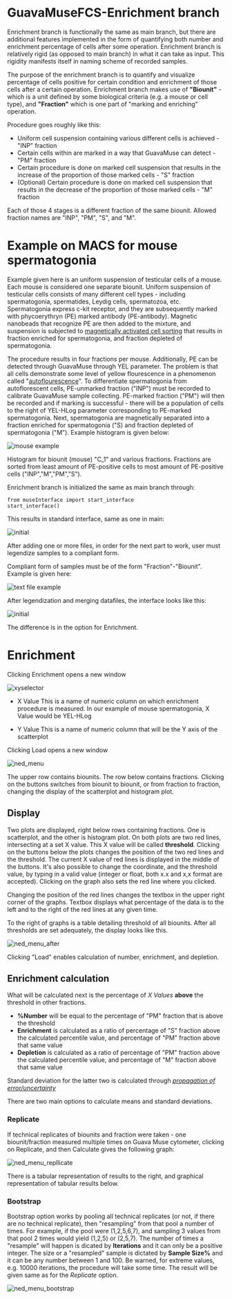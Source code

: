 # GuavaMuseFCS-Enrichment branch

Enrichment branch is functionally the same as main branch, but there are additional features implemented in the form of quantifying both number and enrichment percentage of cells after some operation.
Enrichment branch is relatively rigid (as opposed to main branch) in what it can take as input. This rigidity manifests itself in naming scheme of recorded samples.

The purpose of the enrichment branch is to quantify and visualize percentage of cells positive for certain condition and enrichment of those cells after a certain operation.
Enrichment branch makes use of **"Biounit"** - which is a unit defined by some biological criteria (e.g. a mouse or cell type), and **"Fraction"** which is one part of "marking and enriching" operation.

Procedure goes roughly like this:

- Uniform cell suspension containing various different cells is achieved - "INP" fraction
- Certain cells within are marked in a way that GuavaMuse can detect - "PM" fraction
- Certain procedure is done on marked cell suspension that results in the increase of the proportion of those marked cells - "S" fraction
- (Optional) Certain procedure is done on marked cell suspension that results in the decrease of the proportion of those marked cells - "M" fraction

Each of those 4 stages is a different fraction of the same biounit. Allowed fraction names are "INP", "PM", "S", and "M".

# Example on MACS for mouse spermatogonia

Example given here is an uniform suspension of testicular cells of a mouse. Each mouse is considered one separate biounit. 
Uniform suspension of testicular cells consists of many different cell types - including spermatogonia, spermatides, Leydig cells, spermatozoa, etc.
Spermatogonia express c-kit receptor, and they are subsequently marked with phycoerythryn (PE) marked antibody (PE-antibody). Magnetic nanobeads that recognize PE are then added to the mixture, and suspension is subjected to
[magnetically activated cell sorting](https://en.wikipedia.org/wiki/Magnetic-activated_cell_sorting) that results in fraction enriched for spermatogonia, and fraction depleted of spermatogonia.

The procedure results in four fractions per mouse. Additionally, PE can be detected through GuavaMuse through YEL parameter. The problem is that all cells demonstrate some level of yellow flourescence in
a phenomenon called "[autoflourescence](https://en.wikipedia.org/wiki/Autofluorescence)". To differentiate spermatogonia from autoflorescent cells, PE-unmarked fraction ("INP") must be recorded to calibrate GuavaMuse sample collecting.
PE-marked fraction ("PM") will then be recorded and if marking is successful - there will be a population of cells to the right of YEL-HLog parameter corresponding to PE-marked spermatogonia. Next, spermatogonia are magnetically separated into a fraction enriched for spermatogonia ("S)
and fraction depleted of spermatogonia ("M"). Example histogram is given below:

![mouse example](https://user-images.githubusercontent.com/84333373/118981191-606f7d00-b97a-11eb-91cd-78b5faac00ed.png)

Histogram for biounit (mouse) "C_1" and various fractions. Fractions are sorted from least amount of PE-positive cells to most amount of PE-positive cells ("INP","M","PM","S").



Enrichment branch is initialized the same as main branch through:

```
from museInterface import start_interface
start_interface()
```
This results in standard interface, same as one in main:

![initial](https://user-images.githubusercontent.com/84333373/118638099-c7543100-b7d6-11eb-940b-327e2655334b.PNG)

After adding one or more files, in order for the next part to work, user must legendize samples to a compliant form. 

Compliant form of samples must be of the form "Fraction"-"Biounit". Example is given here:

![text file example](https://user-images.githubusercontent.com/84333373/118640838-b8bb4900-b7d9-11eb-9ee2-4736fd6d1dcb.PNG)

After legendization and merging datafiles, the interface looks like this:

![initial](https://user-images.githubusercontent.com/84333373/121691256-17b56a80-cac7-11eb-8516-5a9b7db698a6.PNG)

The difference is in the option for Enrichment.


# Enrichment

Clicking Enrichment opens a new window

![xyselector](https://user-images.githubusercontent.com/84333373/121691343-3156b200-cac7-11eb-9054-79d99cec177a.PNG)

- X Value
This is a name of numeric column on which enrichment procedure is measured. In our example of mouse spermatogonia, X Value would be YEL-HLog

- Y Value
This is a name of numeric column that will be the Y axis of the scatterplot

Clicking Load opens a new window

![ned_menu](https://user-images.githubusercontent.com/84333373/121691524-6105ba00-cac7-11eb-8eb4-a5bb0d0d7d7d.PNG)

The upper row contains biounits. The row below contains fractions.
Clicking on the buttons switches from biounit to biounit, or from fraction to fraction, changing the display of the scatterplot and histogram plot.

## Display

Two plots are displayed, right below rows containing fractions. One is scatterplot, and the other is histogram plot. 
On both plots are two red lines, intersecting at a set X value. This X value will be called **threshold**. Clicking on the buttons below the plots changes the position of the two red lines and the threshold. 
The current X value of red lines is displayed in the middle of the buttons. It's also possible to change the coordinate, and the threshold value, by typing in a valid value (integer or float, both x.x and x,x format are accepted). Clicking on the graph also sets the red line where you clicked.

Changing the position of the red lines changes the textbox in the upper right corner of the graphs. Textbox displays what percentage of the data is to the left and to the right of the red lines at any given time. 

To the right of graphs is a table detailing threshold of all biounits. After all thresholds are set adequately, the display looks like this.

![ned_menu_after](https://user-images.githubusercontent.com/84333373/121692871-d32ace80-cac8-11eb-9f3f-10d0ace6bed4.PNG)

Clicking "Load" enables calculation of number, enrichment, and depletion.

## Enrichment calculation

What will be calculated next is the percentage of *X Values* **above** the threshold in other fractions.

- **%Number** will be equal to the percentage of "PM" fraction that is above the threshold
- **Enrichment** is calculated as a ratio of percentage of "S" fraction above the calculated percentile value, and percentage of "PM" fraction above that same value
- **Depletion** is calculated as a ratio of percentage of "PM" fraction above the calculated percentile value, and percentage of "M" fraction above that same value

Standard deviation for the latter two is calculated through [*propagation of error/uncertainty*](https://en.wikipedia.org/wiki/Propagation_of_uncertainty#Resistance_measurement)

There are two main options to calculate means and standard deviations.

### Replicate

If technical replicates of biounits and fraction were taken - one biounit/fraction measured multiple times on Guava Muse cytometer, clicking on Replicate, and then Calculate gives the following graph:

![ned_menu_repllicate](https://user-images.githubusercontent.com/84333373/121696637-8cd76e80-cacc-11eb-9da5-43dcad4bc3f0.PNG)

There is a tabular representation of results to the right, and graphical representation of tabular results below. 

### Bootstrap

Bootstrap option works by pooling all technical replicates (or not, if there are no technical replicate), then "resampling" from that pool a number of times. 
For example, if the pool were (1,2,5,6,7), and sampling 3 values from that pool 2 times would yield (1,2,5) or (2,5,7). The number of times a "resample" will happen is dicated by **Iterations** and it can only be a positive integer. The size or a "resampled" sample is dictated by **Sample Size%** and it can be any number between 1 and 100. Be warned, for extreme values, e.g. 10000 iterations, the procedure will take some time. The result will be given same as for the *Replicate* option. 

![ned_menu_bootstrap](https://user-images.githubusercontent.com/84333373/121697838-be046e80-cacd-11eb-9739-4a518a9314bb.PNG)